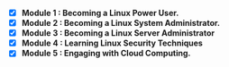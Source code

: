 








  - [x] **Module 1 : Becoming a Linux Power User.**
  - [x] **Module 2 : Becoming a Linux System Administrator.**
  - [x] **Module 3 : Becoming a Linux Server Administrator**
  - [x] **Module 4 : Learning Linux Security Techniques**
  - [x] **Module 5 : Engaging with Cloud Computing.**